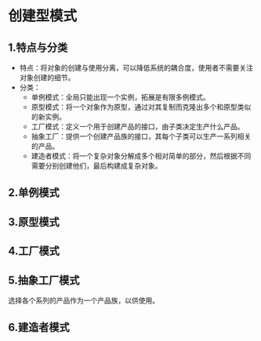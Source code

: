 # 创建型模式

## 1.特点与分类

* 特点：将对象的创建与使用分离，可以降低系统的耦合度，使用者不需要关注对象创建的细节。
* 分类：
  * 单例模式：全局只能出现一个实例，拓展是有限多例模式。
  * 原型模式：将一个对象作为原型，通过对其复制而克隆出多个和原型类似的新实例。
  * 工厂模式：定义一个用于创建产品的接口，由子类决定生产什么产品。
  * 抽象工厂：提供一个创建产品族的接口，其每个子类可以生产一系列相关的产品。
  * 建造者模式：将一个复杂对象分解成多个相对简单的部分，然后根据不同需要分别创建他们，最后构建成复杂对象。

## 2.单例模式

## 3.原型模式

## 4.工厂模式

## 5.抽象工厂模式

选择各个系列的产品作为一个产品族，以供使用。

## 6.建造者模式



